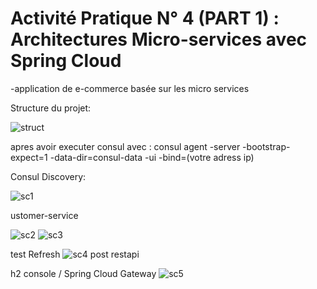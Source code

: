 # Activité Pratique N° 4 (PART 1) : Architectures Micro-services avec Spring Cloud 
-application de e-commerce basée sur les micro services

Structure du projet:

![struct](https://github.com/YoussefDinar/Dinar-Youssef-JEE-2/assets/94021293/90b5c4c9-f6fe-451b-a84e-847c8bfc7fb4)


apres avoir executer consul avec : consul agent -server -bootstrap-expect=1 -data-dir=consul-data -ui -bind=(votre adress ip)



Consul Discovery:

![sc1](https://github.com/YoussefDinar/Dinar-Youssef-JEE-2/assets/94021293/91f8dc49-39dc-4851-aedf-a4c98e1a8243)


ustomer-service

![sc2](https://github.com/YoussefDinar/Dinar-Youssef-JEE-2/assets/94021293/c8eac67f-c4c7-4b59-97da-b732eb27d1b2)
![sc3](https://github.com/YoussefDinar/Dinar-Youssef-JEE-2/assets/94021293/d8462936-1642-44b3-af36-98f29562d588)

test Refresh
![sc4 post restapi](https://github.com/YoussefDinar/Dinar-Youssef-JEE-2/assets/94021293/53a207cd-644a-406f-8d3c-876415987b50)


h2 console / Spring Cloud Gateway
![sc5](https://github.com/YoussefDinar/Dinar-Youssef-JEE-2/assets/94021293/21a72bbc-a959-4f02-a47f-99617bd69292)

